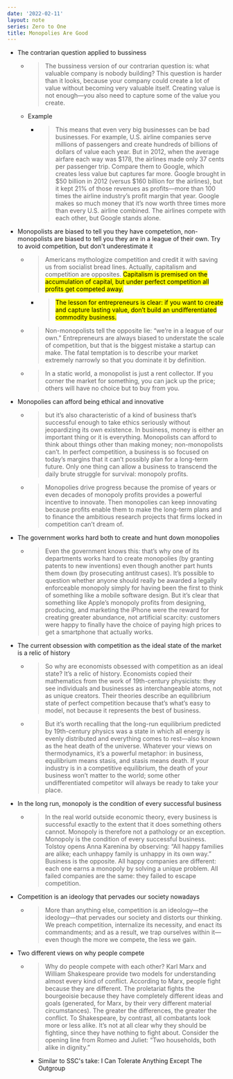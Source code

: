 ```yaml
---
date: '2022-02-11'
layout: note
series: Zero to One
title: Monopolies Are Good
---
```


- The contrarian question applied to bussiness
    - > The bussiness version of our contrarian question is: what valuable company is nobody building? This question is harder than it looks, because your company could create a lot of value without becoming very valuable itself. Creating value is not enough—you also need to capture some of the value you create.
    - Example
        - > This means that even very big businesses can be bad businesses. For example, U.S. airline companies serve millions of passengers and create hundreds of billions of dollars of value each year. But in 2012, when the average airfare each way was \$178, the airlines made only 37 cents per passenger trip. Compare them to Google, which creates less value but captures far more. Google brought in \$50 billion in 2012 (versus \$160 billion for the airlines), but it kept 21% of those revenues as profits—more than 100 times the airline industry’s profit margin that year. Google makes so much money that it’s now worth three times more than every U.S. airline combined. The airlines compete with each other, but Google stands alone.
- Monopolists are biased to tell you they have competetion, non-monopolists are biased to tell you they are in a league of their own. Try to avoid competition, but don't underestimate it
    - > Americans mythologize competition and credit it with saving us from socialist bread lines. Actually, capitalism and competition are opposites. <mark>Capitalism is premised on the accumulation of capital, but under perfect competition all profits get competed away.</mark>
        - > <mark>The lesson for entrepreneurs is clear: if you want to create and capture lasting value, don’t build an undifferentiated commodity business.</mark>
    - > Non-monopolists tell the opposite lie: “we’re in a league of our own.” Entrepreneurs are always biased to understate the scale of competition, but that is the biggest mistake a startup can make. The fatal temptation is to describe your market extremely narrowly so that you dominate it by definition.
    - > In a static world, a monopolist is just a rent collector. If you corner the market for something, you can jack up the price; others will have no choice but to buy from you.
- Monopolies can afford being ethical and innovative
    - > but it’s also characteristic of a kind of business that’s successful enough to take ethics seriously without jeopardizing its own existence. In business, money is either an important thing or it is everything. Monopolists can afford to think about things other than making money; non-monopolists can’t. In perfect competition, a business is so focused on today’s margins that it can’t possibly plan for a long-term future. Only one thing can allow a business to transcend the daily brute struggle for survival: monopoly profits.
    - > Monopolies drive progress because the promise of years or even decades of monopoly profits provides a powerful incentive to innovate. Then monopolies can keep innovating because profits enable them to make the long-term plans and to finance the ambitious research projects that firms locked in competition can’t dream of.
- The government works hard both to create and hunt down monopolies
    - > Even the government knows this: that’s why one of its departments works hard to create monopolies (by granting patents to new inventions) even though another part hunts them down (by prosecuting antitrust cases). It’s possible to question whether anyone should really be awarded a legally enforceable monopoly simply for having been the first to think of something like a mobile software design. But it’s clear that something like Apple’s monopoly profits from designing, producing, and marketing the iPhone were the reward for creating greater abundance, not artificial scarcity: customers were happy to finally have the choice of paying high prices to get a smartphone that actually works.
- The current obsession with competition as the ideal state of the market is a relic of history
    - > So why are economists obsessed with competition as an ideal state? It’s a relic of history. Economists copied their mathematics from the work of 19th-century physicists: they see individuals and businesses as interchangeable atoms, not as unique creators. Their theories describe an equilibrium state of perfect competition because that’s what’s easy to model, not because it represents the best of business.
    - > But it’s worth recalling that the long-run equilibrium predicted by 19th-century physics was a state in which all energy is evenly distributed and everything comes to rest—also known as the heat death of the universe. Whatever your views on thermodynamics, it’s a powerful metaphor: in business, equilibrium means stasis, and stasis means death. If your industry is in a competitive equilibrium, the death of your business won’t matter to the world; some other undifferentiated competitor will always be ready to take your place.
- In the long run, monopoly is the condition of every successful business
    - > In the real world outside economic theory, every business is successful exactly to the extent that it does something others cannot. Monopoly is therefore not a pathology or an exception. Monopoly is the condition of every successful business. Tolstoy opens Anna Karenina by observing: “All happy families are alike; each unhappy family is unhappy in its own way.” Business is the opposite. All happy companies are different: each one earns a monopoly by solving a unique problem. All failed companies are the same: they failed to escape competition.
- Competition is an ideology that pervades our society nowadays
    - > More than anything else, competition is an ideology—the ideology—that pervades our society and distorts our thinking. We preach competition, internalize its necessity, and enact its commandments; and as a result, we trap ourselves within it—even though the more we compete, the less we gain.
- Two different views on why people compete
    - > Why do people compete with each other? Karl Marx and William Shakespeare provide two models for understanding almost every kind of conflict. According to Marx, people fight because they are different. The proletariat fights the bourgeoisie because they have completely different ideas and goals (generated, for Marx, by their very different material circumstances). The greater the differences, the greater the conflict. To Shakespeare, by contrast, all combatants look more or less alike. It’s not at all clear why they should be fighting, since they have nothing to fight about. Consider the opening line from Romeo and Juliet: “Two households, both alike in dignity.”
        - Similar to SSC's take: I Can Tolerate Anything Except The Outgroup 
